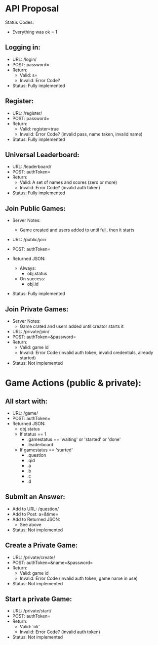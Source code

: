 API Proposal
============

Status Codes:
 - Everything was ok = 1

Logging in:
-----------
 - URL: /login/<username>
 - POST: password=<password>
 - Return:
   * Valid: s=<session id>
   * Invalid: Error Code?
 - Status: Fully implemented


Register:
---------
 - URL: /register/<username>
 - POST: password=<password>
 - Return:
   *  Valid: register=true
   * Invalid: Error Code?  (invalid pass, name taken, invalid name)
 - Status: Fully implemented

Universal Leaderboard:
----------------------
 - URL: /leaderboard/<starting position>
 - POST: authToken=<session id>
 - Return:
   * Valid: A set of names and scores (zero or more)
   * Invalid: Error Code?  (invalid auth token)
 - Status: Fully implemented

Join Public Games:
------------------
 - Server Notes:
   * Game created and users added to until full, then it starts

 - URL: /public/join
 - POST: authToken=<session id>
 - Returned JSON:
   * Always:
     + obj.status 
   * On success:
     + obj.id
 - Status: Fully implemented

Join Private Games:
-------------------
 - Server Notes:
   * Game crated and users added until creator starts it
 - URL: /private/join/<game name>
 - POST: authToken=<session id>&password=<password>
 - Return:
   *  Valid: game id
   * Invalid: Error Code (invalid auth token, invalid credentials, already started)
 - Status: Not implemented

Game Actions (public & private):
================================

All start with:
---------------
 - URL: /game/<game id>
 - POST: authToken=<session id>
 - Returned JSON:
   * obj.status
   * If status == 1
     + .gamestatus == 'waiting' or 'started' or 'done'
     + .leaderboard
   * If gamestatus == 'started'
     + .question
     + .qid
     + .a
     + .b
     + .c
     + .d

Submit an Answer:
-----------------
 - Add to URL: /question/<question id>
 - Add to Post: a=<answer>&time=<time>
 - Add to Returned JSON:
   * See above
 - Status: Not implemented

Create a Private Game:
----------------------
 - URL: /private/create/<num questions>
 - POST: authToken=<session id>&name=<game name>&password=<game password>
 - Return:
   * Valid: game id
   * Invalid: Error Code (invalid auth token, game name in use)
 - Status: Not implemented

Start a private Game:
---------------------
 - URL: /private/start/<game id>
 - POST: authToken=<session id>
 - Return:
   * Valid: 'ok'
   * Invalid: Error Code? (invalid auth token)
 - Status: Not implemented

